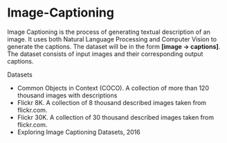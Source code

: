 # Image-Captioning

Image Captioning is the process of generating textual description of an image. It uses both Natural Language Processing and Computer Vision to generate the captions.
The dataset will be in the form **[image → captions]**. The dataset consists of input images and their corresponding output captions.


Datasets
- Common Objects in Context (COCO). A collection of more than 120 thousand images with descriptions
- Flickr 8K. A collection of 8 thousand described images taken from flickr.com.
- Flickr 30K. A collection of 30 thousand described images taken from flickr.com.
- Exploring Image Captioning Datasets, 2016
